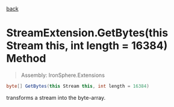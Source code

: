 ﻿

[back](/IronSphere.Extensions/types/StreamExtension)

# StreamExtension.GetBytes(this Stream this, int length = 16384) Method

> Assembly: IronSphere.Extensions

```csharp
byte[] GetBytes(this Stream this, int length = 16384)
```

transforms a stream into the byte-array.

 